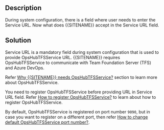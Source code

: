 ## Description

During system configuration, there is a field where user needs to enter the Service URL. Now what does {{SITENAME}} accept in the Service URL field.

## Solution

Service URL is a mandatory field during system configuration that is used to provide OpsHubTFSService URL. {{SITENAME}} requires OpsHubTFSService to communicate with Team Foundation Server (TFS) and Azure DevOps.  

Refer [Why {{SITENAME}} needs OpsHubTFSService?](purpose-of-opshubtfsservice.md) section to learn more about OpsHubTFSService.  

You need to register OpsHubTFSService before providing URL in Service URL field. Refer [How to register OpsHubTFSService?](register-opshubtfsservice.md) to learn about how to register OpsHubTFSService.  

By default, OpsHubTFSService is registered on port number `9090`, but in case you want to register on a different port, then refer [How to change default OpsHubTFSService port number?](register-opsHubtfsservice-other-port.md).

